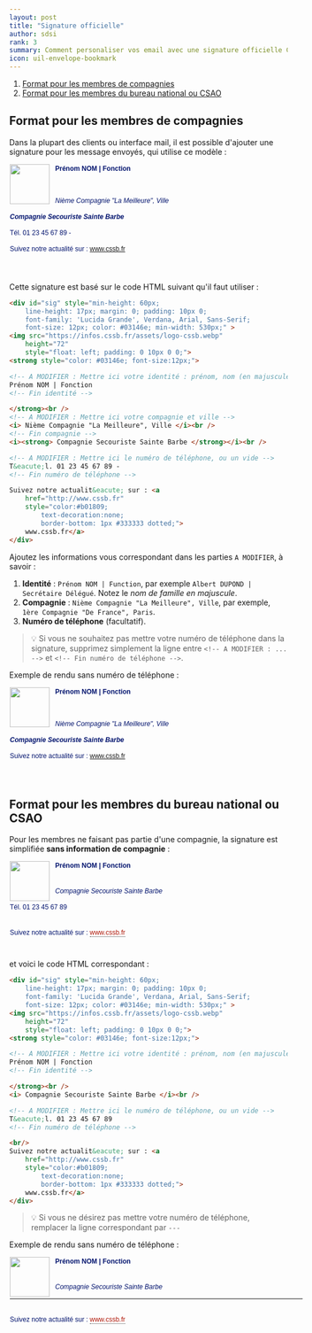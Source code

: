 ```yaml
---
layout: post
title: "Signature officielle"
author: sdsi
rank: 3
summary: Comment personaliser vos email avec une signature officielle CSSB
icon: uil-envelope-bookmark
---
```


1. [Format pour les membres de compagnies](#format-pour-les-membres-de-compagnies)
2. [Format pour les membres du bureau national ou CSAO](#format-pour-les-membres-du-bureau-national-ou-csao)

## Format pour les membres de compagnies

Dans la plupart des clients ou interface mail, il est possible d'ajouter une signature pour les message envoyés, qui utilise ce modèle :

<div style="min-height: 60px; 
	line-height: 17px; margin: 0; padding: 0px 0px 25px 1px; 
	font-family: 'Lucida Grande', Verdana, Arial, Sans-Serif; 
	font-size: 12px; color: #03146e; min-width: 530px;" >
<img src="https://infos.cssb.fr/assets/logo-cssb.webp" 
    height="72" 
    style="float: left; padding: 0 10px 0 0;">
<strong style="color: #03146e; font-size:12px;">

<!-- A MODIFIER : Mettre ici votre identité : prénom, nom (en majuscule) et votre fonction -->
Prénom NOM | Fonction
<!-- Fin identité -->

</strong><br />
<!-- A MODIFIER : Mettre ici votre compagnie et ville -->
<i> Nième Compagnie "La Meilleure", Ville </i><br />
<!-- Fin compagnie -->
<i><strong> Compagnie Secouriste Sainte Barbe </strong></i><br />

<!-- A MODIFIER : Mettre ici le numéro de téléphone, ou un vide -->
T&eacute;l. 01 23 45 67 89 -
<!-- Fin numéro de téléphone -->

Suivez notre actualit&eacute; sur : <a 
    href="http://www.cssb.fr" 
    style="color:#b01809; 
        text-decoration:none; 
        border-bottom: 1px #333333 dotted;">
    www.cssb.fr</a>
</div>


Cette signature est basé sur le code HTML suivant qu'il faut utiliser :


```html
<div id="sig" style="min-height: 60px; 
	line-height: 17px; margin: 0; padding: 10px 0; 
	font-family: 'Lucida Grande', Verdana, Arial, Sans-Serif; 
	font-size: 12px; color: #03146e; min-width: 530px;" >
<img src="https://infos.cssb.fr/assets/logo-cssb.webp" 
    height="72" 
    style="float: left; padding: 0 10px 0 0;">
<strong style="color: #03146e; font-size:12px;">

<!-- A MODIFIER : Mettre ici votre identité : prénom, nom (en majuscule) et votre fonction -->
Prénom NOM | Fonction
<!-- Fin identité -->

</strong><br />
<!-- A MODIFIER : Mettre ici votre compagnie et ville -->
<i> Nième Compagnie "La Meilleure", Ville </i><br />
<!-- Fin compagnie -->
<i><strong> Compagnie Secouriste Sainte Barbe </strong></i><br />

<!-- A MODIFIER : Mettre ici le numéro de téléphone, ou un vide -->
T&eacute;l. 01 23 45 67 89 -
<!-- Fin numéro de téléphone -->

Suivez notre actualit&eacute; sur : <a 
    href="http://www.cssb.fr" 
    style="color:#b01809; 
        text-decoration:none; 
        border-bottom: 1px #333333 dotted;">
    www.cssb.fr</a>
</div>
```

Ajoutez les informations vous correspondant dans les parties `A MODIFIER`, à savoir :

1. **Identité** : `Prénom NOM | Function`, par exemple `Albert DUPOND | Secrétaire Délégué`. Notez le _nom de famille en majuscule_.
2. **Compagnie** : `Nième Compagnie "La Meilleure", Ville`, par exemple, `1ère Compagnie "De France", Paris`.
3. **Numéro de téléphone** (facultatif). 

> :bulb: Si vous ne souhaitez pas mettre votre numéro de téléphone dans la signature, supprimez simplement la ligne entre `<!-- A MODIFIER : ... -->` et `<!-- Fin numéro de téléphone -->`.

Exemple de rendu sans numéro de téléphone :

<div style="min-height: 60px; 
	line-height: 17px; margin: 0; padding: 0px 0px 25px 1px; 
	font-family: 'Lucida Grande', Verdana, Arial, Sans-Serif; 
	font-size: 12px; color: #03146e; min-width: 530px;" >
<img src="https://infos.cssb.fr/assets/logo-cssb.webp" 
    height="72" 
    style="float: left; padding: 0 10px 0 0;">
<strong style="color: #03146e; font-size:12px;">

<!-- A MODIFIER : Mettre ici votre identité : prénom, nom (en majuscule) et votre fonction -->
Prénom NOM | Fonction
<!-- Fin identité -->

</strong><br />
<!-- A MODIFIER : Mettre ici votre compagnie et ville -->
<i> Nième Compagnie "La Meilleure", Ville </i><br />
<!-- Fin compagnie -->
<i><strong> Compagnie Secouriste Sainte Barbe </strong></i><br />

<!-- A MODIFIER : Mettre ici le numéro de téléphone, ou un vide -->
<!-- Fin numéro de téléphone -->

Suivez notre actualit&eacute; sur : <a 
    href="http://www.cssb.fr" 
    style="color:#b01809; 
        text-decoration:none; 
        border-bottom: 1px #333333 dotted;">
    www.cssb.fr</a>
</div>

## Format pour les membres du bureau national ou CSAO

Pour les membres ne faisant pas partie d'une compagnie, la signature est simplifiée **sans information de compagnie** :

<div id="sig" style="min-height: 60px; 
	line-height: 17px; margin: 0; padding: 0px 0px 25px 1px;; 
	font-family: 'Lucida Grande', Verdana, Arial, Sans-Serif; 
	font-size: 12px; color: #03146e; min-width: 530px;" >
<img src="https://infos.cssb.fr/assets/logo-cssb.webp" 
    height="72" 
    style="float: left; padding: 0 10px 0 0;">
<strong style="color: #03146e; font-size:12px;">

<!-- A MODIFIER : Mettre ici votre identité : prénom, nom (en majuscule) et votre fonction -->
Prénom NOM | Fonction
<!-- Fin identité -->

</strong><br />
<i> Compagnie Secouriste Sainte Barbe </i><br />

<!-- A MODIFIER : Mettre ici le numéro de téléphone, ou un vide -->
T&eacute;l. 01 23 45 67 89 
<!-- Fin numéro de téléphone -->

<br/>
Suivez notre actualit&eacute; sur : <a 
    href="http://www.cssb.fr" 
    style="color:#b01809; 
        text-decoration:none; 
        border-bottom: 1px #333333 dotted;">
    www.cssb.fr</a>
</div>

et voici le code HTML correspondant :

```html
<div id="sig" style="min-height: 60px; 
	line-height: 17px; margin: 0; padding: 10px 0; 
	font-family: 'Lucida Grande', Verdana, Arial, Sans-Serif; 
	font-size: 12px; color: #03146e; min-width: 530px;" >
<img src="https://infos.cssb.fr/assets/logo-cssb.webp" 
    height="72" 
    style="float: left; padding: 0 10px 0 0;">
<strong style="color: #03146e; font-size:12px;">

<!-- A MODIFIER : Mettre ici votre identité : prénom, nom (en majuscule) et votre fonction -->
Prénom NOM | Fonction
<!-- Fin identité -->

</strong><br />
<i> Compagnie Secouriste Sainte Barbe </i><br />

<!-- A MODIFIER : Mettre ici le numéro de téléphone, ou un vide -->
T&eacute;l. 01 23 45 67 89 
<!-- Fin numéro de téléphone -->

<br/>
Suivez notre actualit&eacute; sur : <a 
    href="http://www.cssb.fr" 
    style="color:#b01809; 
        text-decoration:none; 
        border-bottom: 1px #333333 dotted;">
    www.cssb.fr</a>
</div>
```
> :bulb: Si vous ne désirez pas mettre votre numéro de téléphone, remplacer la ligne correspondant par `---` 

Exemple de rendu sans numéro de téléphone :

<div id="sig" style="min-height: 60px; 
	line-height: 17px; margin: 0; padding: 0px 0px 25px 1px;
	font-family: 'Lucida Grande', Verdana, Arial, Sans-Serif; 
	font-size: 12px; color: #03146e; min-width: 530px;" >
<img src="https://infos.cssb.fr/assets/logo-cssb.webp" 
    height="72" 
    style="float: left; padding: 0 10px 0 0;">
<strong style="color: #03146e; font-size:12px;">

<!-- A MODIFIER : Mettre ici votre identité : prénom, nom (en majuscule) et votre fonction -->
Prénom NOM | Fonction
<!-- Fin identité -->

</strong><br />
<i> Compagnie Secouriste Sainte Barbe </i><br />

<!-- A MODIFIER : Mettre ici le numéro de téléphone, ou un vide -->
---
<!-- Fin numéro de téléphone -->
<br/>
Suivez notre actualit&eacute; sur : <a 
    href="http://www.cssb.fr" 
    style="color:#b01809; 
        text-decoration:none; 
        border-bottom: 1px #333333 dotted;">
    www.cssb.fr</a>
</div>